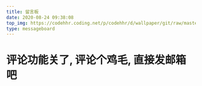```yaml
---
title: 留言板
date: 2020-08-24 09:38:08
top_img: https://codehhr.coding.net/p/codehhr/d/wallpaper/git/raw/master/desktop.png
type: messageboard
---
```


# 评论功能关了, 评论个鸡毛, 直接发邮箱吧
